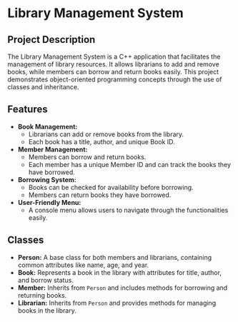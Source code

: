 # Library Management System

## Project Description
The Library Management System is a C++ application that facilitates the management of library resources. It allows librarians to add and remove books, while members can borrow and return books easily. This project demonstrates object-oriented programming concepts through the use of classes and inheritance.

## Features
- **Book Management:** 
  - Librarians can add or remove books from the library.
  - Each book has a title, author, and unique Book ID.
- **Member Management:**
  - Members can borrow and return books.
  - Each member has a unique Member ID and can track the books they have borrowed.
- **Borrowing System:**
  - Books can be checked for availability before borrowing.
  - Members can return books they have borrowed.
- **User-Friendly Menu:**
  - A console menu allows users to navigate through the functionalities easily.

## Classes
- **Person:** A base class for both members and librarians, containing common attributes like name, age, and year.
- **Book:** Represents a book in the library with attributes for title, author, and borrow status.
- **Member:** Inherits from `Person` and includes methods for borrowing and returning books.
- **Librarian:** Inherits from `Person` and provides methods for managing books in the library.
